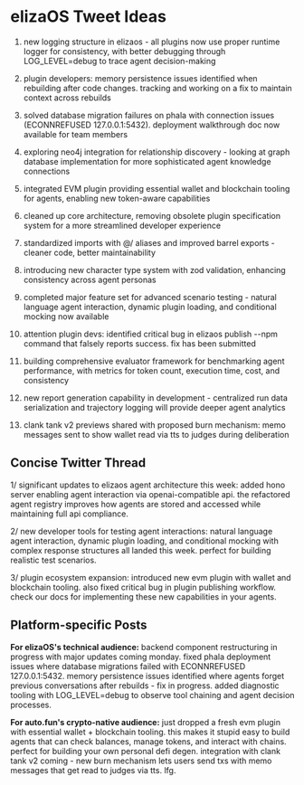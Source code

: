 # elizaOS Tweet Ideas

1. new logging structure in elizaos - all plugins now use proper runtime logger for consistency, with better debugging through LOG_LEVEL=debug to trace agent decision-making

2. plugin developers: memory persistence issues identified when rebuilding after code changes. tracking and working on a fix to maintain context across rebuilds

3. solved database migration failures on phala with connection issues (ECONNREFUSED 127.0.0.1:5432). deployment walkthrough doc now available for team members

4. exploring neo4j integration for relationship discovery - looking at graph database implementation for more sophisticated agent knowledge connections

5. integrated EVM plugin providing essential wallet and blockchain tooling for agents, enabling new token-aware capabilities 

6. cleaned up core architecture, removing obsolete plugin specification system for a more streamlined developer experience

7. standardized imports with @/ aliases and improved barrel exports - cleaner code, better maintainability

8. introducing new character type system with zod validation, enhancing consistency across agent personas

9. completed major feature set for advanced scenario testing - natural language agent interaction, dynamic plugin loading, and conditional mocking now available

10. attention plugin devs: identified critical bug in elizaos publish --npm command that falsely reports success. fix has been submitted

11. building comprehensive evaluator framework for benchmarking agent performance, with metrics for token count, execution time, cost, and consistency

12. new report generation capability in development - centralized run data serialization and trajectory logging will provide deeper agent analytics

13. clank tank v2 previews shared with proposed burn mechanism: memo messages sent to show wallet read via tts to judges during deliberation

## Concise Twitter Thread

1/ significant updates to elizaos agent architecture this week: added hono server enabling agent interaction via openai-compatible api. the refactored agent registry improves how agents are stored and accessed while maintaining full api compliance.

2/ new developer tools for testing agent interactions: natural language agent interaction, dynamic plugin loading, and conditional mocking with complex response structures all landed this week. perfect for building realistic test scenarios.

3/ plugin ecosystem expansion: introduced new evm plugin with wallet and blockchain tooling. also fixed critical bug in plugin publishing workflow. check our docs for implementing these new capabilities in your agents.

## Platform-specific Posts

**For elizaOS's technical audience:**
backend component restructuring in progress with major updates coming monday. fixed phala deployment issues where database migrations failed with ECONNREFUSED 127.0.0.1:5432. memory persistence issues identified where agents forget previous conversations after rebuilds - fix in progress. added diagnostic tooling with LOG_LEVEL=debug to observe tool chaining and agent decision processes.

**For auto.fun's crypto-native audience:**
just dropped a fresh evm plugin with essential wallet + blockchain tooling. this makes it stupid easy to build agents that can check balances, manage tokens, and interact with chains. perfect for building your own personal defi degen. integration with clank tank v2 coming - new burn mechanism lets users send txs with memo messages that get read to judges via tts. lfg.